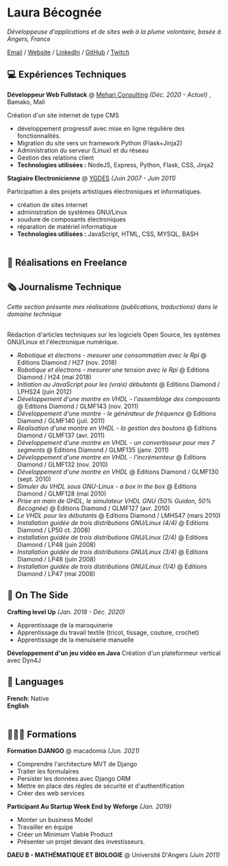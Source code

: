 # Laura Bécognée

_Développeuse d'applications et de sites web à la plume volontaire, basée à Angers, France_ <br>

[Email](mailto:jaimaille@gmail.com) / [Website](https://ours-agile.com/) / [LinkedIn](https://www.linkedin.com/in/laura-b%C3%A9cogn%C3%A9e/) / [GitHub](https://github.com/Aqueuse) / [Twitch](https://twitch.tv/aqueuse/)

## 💻 Expériences Techniques

**Développeur Web Fullstack** @ [Mehari Consulting](http://mehari-consulting.com) _(Déc. 2020 - Actuel)_ , Bamako, Mali 

Création d'un site internet de type CMS
  - développement progressif avec mise en ligne régulière des fonctionnalités.
  -  Migration du site vers un framework Python (Flask+Jinja2)
  -  Administration du serveur (Linux) et du réseau
  -  Gestion des relations client
  -  **Technologies utilisées :** NodeJS, Express, Python, Flask, CSS, Jinja2

**Stagiaire Electronicienne** @ [YGDES](http://ygdes.com/) _(Juin 2007 - Juin 2011)_ <br>

Participation à des projets artistiques électroniques et informatiques.
  - création de sites internet
  - administration de systèmes GNU/Linux
  - soudure de composants électroniques
  - réparation de matériel informatique
  -  **Technologies utilisées :** JavaScript, HTML, CSS, MYSQL, BASH
<br><br>
    
## 🚀 Réalisations en Freelance


## 🗞 Journalisme Technique

_Cette section présente mes réalisations (publications, traductions) dans le domaine technique_
<br><br>

Rédaction d'articles techniques sur les logiciels Open Source, les systèmes GNU/Linux et l'électronique numérique. 

  - _Robotique et électrons - mesurer une consommation avec le Rpi_ @ Editions Diamond / H27 (nov. 2018)
  - _Robotique et électrons - mesurer une tension avec le Rpi_ @ Editions Diamond / H24 (mai 2018)
  - _Initiation au JavaScript pour les (vrais) débutants_ @ Editions Diamond / LPHS24 (juin 2012)
  - _Développement d'une montre en VHDL - l'assemblage des composants_ @ Editions Diamond / GLMF143 (nov. 2011)
  - _Développement d'une montre - le générateur de fréquence_ @ Editions Diamond / GLMF140 (juil. 2011)
  - _Réalisation d'une montre en VHDL - la gestion des boutons_ @ Editions Diamond / GLMF137 (avr. 2011)
  - _Développement d'une montre en VHDL - un convertisseur pour mes 7 segments_ @ Editions Diamond / GLMF135 (janv. 2011)
  - _Développement d'une montre en VHDL - l'incrémenteur_ @ Editions Diamond / GLMF132 (nov. 2010)
  - _Développement d'une montre en VHDL_ @ Editions Diamond / GLMF130 (sept. 2010)
  - _Simuler du VHDL sous GNU-Linux - a box in the box_ @ Editions Diamond / GLMF128 (mai 2010)
  - _Prise en main de GHDL, le simulateur VHDL GNU (50% Guidon, 50% Bécognée)_ @ Editions Diamond / GLMF127 (avr. 2010)
  - _Le VHDL pour les débutants_ @ Editions Diamond / LMHS47 (mars 2010)
  - _Installation guidée de trois distributions GNU/Linux (4/4)_ @ Editions Diamond / LP50 ct. 2008)
  - _installation guidée de trois distributions GNU/Linux (2/4)_ @ Editions Diamond / LP48 (juin 2008)
  - _Installation guidée de trois distributions GNU/Linux (3/4)_ @ Editions Diamond / LP48 (juin 2008)
  - _Installation guidée de trois distributions GNU/Linux (1/4)_ @ Editions Diamond / LP47 (mai 2008)

## 📌 On The Side
  
**Crafting level Up** _(Jan. 2018 - Déc. 2020)_
  - Apprentissage de la maroquinerie
  - Apprentissage du travail textile (tricot, tissage, couture, crochet)
  - Apprentissage de la menuiserie manuelle

**Développement d'un jeu vidéo en Java**
  Création d'un plateformeur vertical avec Dyn4J

## 💬 Languages

**French**: Native <br>
**English**<br><br>

## 👩🏼‍🎓 Formations

**Formation DJANGO** @ macadomia _(Jun. 2021)_
  - Comprendre l'architecture MVT de Django
  - Traiter les formulaires
  - Persister les données avec Django ORM
  - Mettre en place des règles de sécurité et d'authentification
  - Créer des web services

**Participant Au Startup Week End by Weforge** _(Jan. 2019)_ 
  - Monter un business Model 
  - Travailler en équipe 
  - Créer un Minimum Viable Product 
  - Présenter un projet devant des investisseurs.

**DAEU B - MATHÉMATIQUE ET BIOLOGIE** @ Université D'Angers _(Juin 2011)_ 
